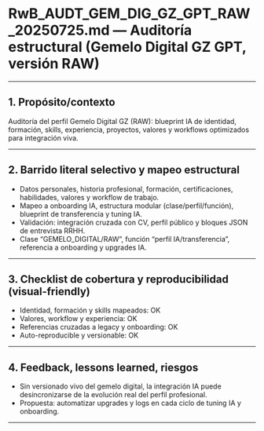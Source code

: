 # RwB_AUDT_GEM_DIG_GZ_GPT_RAW_20250725.md — Auditoría estructural (Gemelo Digital GZ GPT, versión RAW)

---

## 1. Propósito/contexto
Auditoría del perfil Gemelo Digital GZ (RAW): blueprint IA de identidad, formación, skills, experiencia, proyectos, valores y workflows optimizados para integración viva.

---

## 2. Barrido literal selectivo y mapeo estructural
- Datos personales, historia profesional, formación, certificaciones, habilidades, valores y workflow de trabajo.
- Mapeo a onboarding IA, estructura modular (clase/perfil/función), blueprint de transferencia y tuning IA.
- Validación: integración cruzada con CV, perfil público y bloques JSON de entrevista RRHH.
- Clase “GEMELO_DIGITAL/RAW”, función “perfil IA/transferencia”, referencia a onboarding y upgrades IA.

---

## 3. Checklist de cobertura y reproducibilidad (visual-friendly)
- Identidad, formación y skills mapeados: OK
- Valores, workflow y experiencia: OK
- Referencias cruzadas a legacy y onboarding: OK
- Auto-reproducible y versionable: OK

---

## 4. Feedback, lessons learned, riesgos
- Sin versionado vivo del gemelo digital, la integración IA puede desincronizarse de la evolución real del perfil profesional.
- Propuesta: automatizar upgrades y logs en cada ciclo de tuning IA y onboarding.

---

